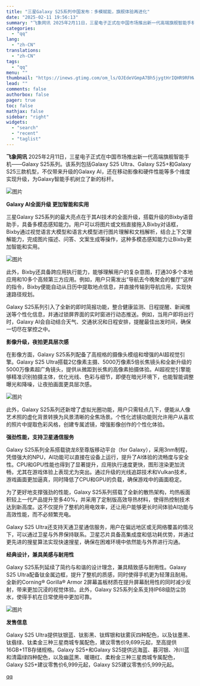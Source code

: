 ```yaml
---
title: "三星Galaxy S25系列中国发布：多模赋能，旗舰体验再进化"
date: "2025-02-11 19:56:13"
summary: "飞象网讯 2025年2月11日，三星电子正式在中国市场推出新一代高端旗舰智能手机——Galaxy S..."
categories:
  - "qq"
lang:
  - "zh-CN"
translations:
  - "zh-CN"
tags:
  - "qq"
menu: ""
thumbnail: "https://inews.gtimg.com/om_ls/OJEdeVGmpA7Bh5jygtHrIQHR9RFHWas9l6y56d23Gq6RUAA_640360/0"
lead: ""
comments: false
authorbox: false
pager: true
toc: false
mathjax: false
sidebar: "right"
widgets:
  - "search"
  - "recent"
  - "taglist"
---
```


**飞象网讯** 2025年2月11日，三星电子正式在中国市场推出新一代高端旗舰智能手机——Galaxy S25系列。该系列包括Galaxy S25 Ultra、Galaxy S25+和Galaxy S25三款机型，不仅带来升级的Galaxy AI，还在移动影像和硬件性能等多个维度实现升级，为Galaxy智能手机树立了新的标杆。

![图片](https://inews.gtimg.com/om_bt/ODrcOQfa6Bq0zR0RG-4OVSol2q8kxeLW6tI6BSFjNUi-8AA/641)

**Galaxy AI全面升级 更加智能和实用**

三星Galaxy S25系列的最大亮点在于其AI技术的全面升级，搭载升级的Bixby语音助手，具备多模态感知能力。用户可以将图片或文档直接拖入Bixby对话框，Bixby通过视觉语言大模型和语言大模型进行图片理解和文档解析，结合上下文理解能力，完成图片描述、问答、文案生成等操作，这种多模态感知能力让Bixby更加智能和实用。

![图片](https://inews.gtimg.com/om_bt/OK6vZEuYE37KreEZ6lHoZGmPOgfQoyAE26Kkz0AyLbQjcAA/641)

此外，Bixby还具备跨应用执行能力，能够理解用户的复杂意图，打通30多个本地应用和10多个高频第三方应用。例如，用户只需发出“导航去今晚聚会的餐厅”这样的指令，Bixby便能自动从日历中提取地点信息，并直接传输到导航应用，实现快速路径规划。

Galaxy S25系列引入了全新的即时简报功能，整合健康监测、日程提醒、新闻推送等个性化信息，并通过锁屏界面的实时窗进行动态推送。例如，当用户即将出行时，Galaxy AI会自动结合天气、交通状况和日程安排，提醒最佳出发时间，确保一切尽在掌控之中。

**影像升级，夜拍更具层次感**

在影像方面，Galaxy S25系列配备了高规格的摄像头模组和增强的AI超视觉引擎。Galaxy S25 Ultra搭载2亿像素主摄、5000万像素5倍长焦镜头和全新升级的5000万像素超广角镜头，提供从微距到长焦的高像素拍摄体验。AI超视觉引擎能够精准识别拍摄主体，优化光线、色彩与细节，即便在暗光环境下，也能智能调整曝光和降噪，让夜拍画面更具层次感。

![图片](https://inews.gtimg.com/om_bt/OBfL7fwpDoljmJFMQGSUkPUUt9eed-Jun1zb3-hx6cNaAAA/641)

此外，Galaxy S25系列还新增了虚拟光圈功能，用户只需轻点几下，便能从人像艺术照的虚化背景转换为风景清晰的全焦场景。个性化滤镜功能则允许用户从喜欢的照片中提取色彩风格，创建专属滤镜，增强影像创作的个性化体验。

**强劲性能，支持卫星通信服务**

Galaxy S25系列全系搭载骁龙8至尊版移动平台（for Galaxy），采用3nm制程，凭借强大的NPU，AI功能可以直接在设备上运行，提升了AI体验的流畅度与安全性。CPU和GPU性能也得到了显著提升，应用执行速度更快，图形渲染更加流畅，尤其在游戏体验上表现尤为突出。通过升级的光线追踪技术和Vulkan技术，游戏画面更加逼真，同时降低了CPU和GPU的负载，确保游戏中的画面稳定。

为了更好地支撑强劲的性能，Galaxy S25系列搭载了全新的散热架构，均热板面积较上一代产品提升至多40%，并采用了定制版高效导热材料，使得热控制技术达到新高度。这不仅提升了整机的用电效率，还让用户能够更长时间体验AI功能与高效性能，而不必频繁充电。

Galaxy S25 Ultra还支持天通卫星通信服务，用户在偏远地区或无网络覆盖的情况下，可以通过卫星与外界保持联系。卫星芯片具备高集成度和低功耗优势，并通过更先进的搜星算法实现快速搜星，确保在困难环境中依然能与外界进行沟通。

**经典设计，兼具美感与耐用性**

Galaxy S25系列延续了简约与和谐的设计理念，兼具精致感与耐用性。Galaxy S25 Ultra配备钛金属边框，提升了整机的质感，同时使得手机更为轻薄且耐用。全新的Corning® Gorilla® Armor 2屏幕盖板材质在提升屏幕耐用性的同时减少反射，带来更加沉浸的视觉体验。此外，Galaxy S25系列全系支持IP68级防尘防水，使得手机在日常使用中更加可靠。

![图片](https://inews.gtimg.com/om_bt/OaIgYdxQvRzJ6CL9b4vYR2JJNwGrMXu7OS1oTC3Rv6APAAA/641)

**发售信息**

Galaxy S25 Ultra提供钛银蓝、钛影黑、钛辉银和钛雾灰四种配色，以及钛墨黑、钛翡绿、钛柔金三种三星商城专属配色，建议零售价9,699元起，至高提供16GB+1TB存储规格。Galaxy S25+和Galaxy S25提供远海蓝、暮河银、冷川蓝和清霜绿四种配色，以及幽蓝黑、暖珊红、柔粉金三种三星商城专属配色，Galaxy S25+建议零售价6,999元起，Galaxy S25建议零售价5,999元起。

[qq](https://new.qq.com/rain/a/20250211A07Z7F00)
